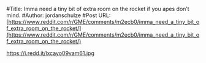 #Title: Imma need a tiny bit of extra room on the rocket if you apes don’t mind.
#Author: jordanschulze
#Post URL: [https://www.reddit.com/r/GME/comments/m2ecb0/imma_need_a_tiny_bit_of_extra_room_on_the_rocket/](https://www.reddit.com/r/GME/comments/m2ecb0/imma_need_a_tiny_bit_of_extra_room_on_the_rocket/)


https://i.redd.it/lxcayo09vam61.jpg